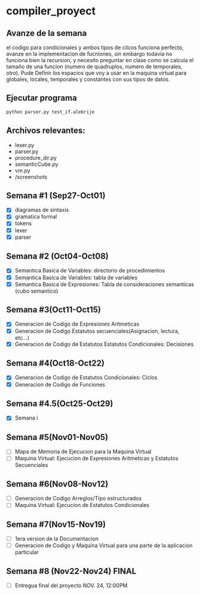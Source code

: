 # compiler_proyect
## Avanze de la semana
el codigo para condicionales y ambos tipos de cilcos funciona perfecto, 
avanze en la implementacion de fucniones, sin embargo todavia no funciona
bien la recursion, y necesito preguntar en clase como se calcula el tamaño 
de una funcion (numero de quadruplos, numero de temporales, otro). Pude 
Definir los espacios que voy a usar en la maquina virtual para globales, 
locales, temporales y constantes con sus tipos de datos.

## Ejecutar programa
```bash
python parser.py test_if.alebrije
```

## Archivos relevantes:
- lexer.py
- parser.py
- procedure_dir.py
- semanticCube.py
- vm.py
- /screenshots

## Semana #1 (Sep27-Oct01)
-[X] diagramas de sintaxis
-[X] gramatica formal
-[X] tokens
-[X] lexer
-[X] parser
## Semana #2 (Oct04-Oct08)
-[X] Semantica Basica de Variables: directorio de procedimientos
-[X] Semantica Basica de Variables: tabla de variables
-[X] Semantica Basica de Expresiones: Tabla de consideraciones semanticas (cubo semantico)

## Semana #3(Oct11-Oct15)
-[X] Generacion de Codigo de Expresiones Aritmeticas
-[X] Generacion de Codigo Estatutos secuenciales(Asignacion, lectura, etc...)
-[X] Generacion de Codigo de Estatutos Estatutos Condicionales: Decisiones

## Semana #4(Oct18-Oct22)
-[X] Generacion de Codigo de Estatutos Condicionales: Ciclos
-[X] Generacion de Codigo de Funciones

## Semana #4.5(Oct25-Oct29)
-[X] Semana i

## Semana #5(Nov01-Nov05)
-[ ] Mapa de Memoria de Ejecucion para la Maquina Virtual
-[ ] Maquina Virtual: Ejecucion de Expresiones Aritmeticas y Estatutos Secuenciales

## Semana #6(Nov08-Nov12)
-[ ] Generacion de Codigo Arreglos/Tipo estructurados
-[ ] Maquina Virtual: Ejecucion de Estatutos Condicionales

## Semana #7(Nov15-Nov19)
-[ ] 1era version de la Documentacion
-[ ] Generacion de Codigo y Maquina Virtual para una parte de la aplicacion particular

## Semana #8 (Nov22-Nov24) FINAL
-[ ] Entregua final del proyecto NOV. 24, 12:00PM
